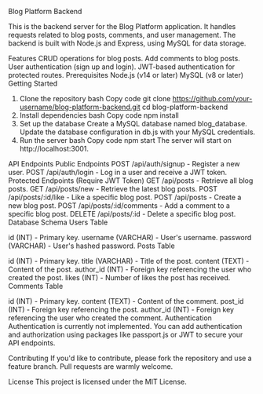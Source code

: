 Blog Platform Backend

This is the backend server for the Blog Platform application. It handles requests related to blog posts, comments, and user management. The backend is built with Node.js and Express, using MySQL for data storage.

Features
CRUD operations for blog posts.
Add comments to blog posts.
User authentication (sign up and login).
JWT-based authentication for protected routes.
Prerequisites
Node.js (v14 or later)
MySQL (v8 or later)
Getting Started
1. Clone the repository
bash
Copy code
git clone https://github.com/your-username/blog-platform-backend.git
cd blog-platform-backend
2. Install dependencies
bash
Copy code
npm install
3. Set up the database
Create a MySQL database named blog_database.
Update the database configuration in db.js with your MySQL credentials.
4. Run the server
bash
Copy code
npm start
The server will start on http://localhost:3001.

API Endpoints
Public Endpoints
POST /api/auth/signup - Register a new user.
POST /api/auth/login - Log in a user and receive a JWT token.
Protected Endpoints (Require JWT Token)
GET /api/posts - Retrieve all blog posts.
GET /api/posts/new - Retrieve the latest blog posts.
POST /api/posts/:id/like - Like a specific blog post.
POST /api/posts - Create a new blog post.
POST /api/posts/:id/comments - Add a comment to a specific blog post.
DELETE /api/posts/:id - Delete a specific blog post.
Database Schema
Users Table

id (INT) - Primary key.
username (VARCHAR) - User's username.
password (VARCHAR) - User's hashed password.
Posts Table

id (INT) - Primary key.
title (VARCHAR) - Title of the post.
content (TEXT) - Content of the post.
author_id (INT) - Foreign key referencing the user who created the post.
likes (INT) - Number of likes the post has received.
Comments Table

id (INT) - Primary key.
content (TEXT) - Content of the comment.
post_id (INT) - Foreign key referencing the post.
author_id (INT) - Foreign key referencing the user who created the comment.
Authentication
Authentication is currently not implemented. You can add authentication and authorization using packages like passport.js or JWT to secure your API endpoints.

Contributing
If you'd like to contribute, please fork the repository and use a feature branch. Pull requests are warmly welcome.

License
This project is licensed under the MIT License.


